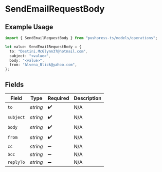 # SendEmailRequestBody

## Example Usage

```typescript
import { SendEmailRequestBody } from "pushpress-ts/models/operations";

let value: SendEmailRequestBody = {
  to: "Destini.McGlynn37@hotmail.com",
  subject: "<value>",
  body: "<value>",
  from: "Alvena_Blick@yahoo.com",
};
```

## Fields

| Field              | Type               | Required           | Description        |
| ------------------ | ------------------ | ------------------ | ------------------ |
| `to`               | *string*           | :heavy_check_mark: | N/A                |
| `subject`          | *string*           | :heavy_check_mark: | N/A                |
| `body`             | *string*           | :heavy_check_mark: | N/A                |
| `from`             | *string*           | :heavy_check_mark: | N/A                |
| `cc`               | *string*           | :heavy_minus_sign: | N/A                |
| `bcc`              | *string*           | :heavy_minus_sign: | N/A                |
| `replyTo`          | *string*           | :heavy_minus_sign: | N/A                |